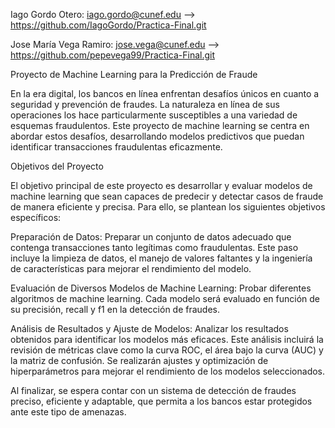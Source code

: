 
Iago Gordo Otero: iago.gordo@cunef.edu --> https://github.com/IagoGordo/Practica-Final.git

Jose María Vega Ramiro: jose.vega@cunef.edu --> https://github.com/pepevega99/Practica-Final.git


Proyecto de Machine Learning para la Predicción de Fraude

En la era digital, los bancos en línea enfrentan desafíos únicos en cuanto a seguridad y prevención de fraudes. La naturaleza en línea de sus operaciones los hace particularmente susceptibles a una variedad de esquemas fraudulentos. Este proyecto de machine learning se centra en abordar estos desafíos, desarrollando modelos predictivos que puedan identificar transacciones fraudulentas eficazmente.

Objetivos del Proyecto

El objetivo principal de este proyecto es desarrollar y evaluar modelos de machine learning que sean capaces de predecir y detectar casos de fraude de manera eficiente y precisa. Para ello, se plantean los siguientes objetivos específicos:

Preparación de Datos: Preparar un conjunto de datos adecuado que contenga transacciones tanto legítimas como fraudulentas. Este paso incluye la limpieza de datos, el manejo de valores faltantes y la ingeniería de características para mejorar el rendimiento del modelo.

Evaluación de Diversos Modelos de Machine Learning: Probar diferentes algoritmos de machine learning. Cada modelo será evaluado en función de su precisión, recall y f1 en la detección de fraudes.

Análisis de Resultados y Ajuste de Modelos: Analizar los resultados obtenidos para identificar los modelos más eficaces. Este análisis incluirá la revisión de métricas clave como la curva ROC, el área bajo la curva (AUC) y la matriz de confusión. Se realizarán ajustes y optimización de hiperparámetros para mejorar el rendimiento de los modelos seleccionados.

Al finalizar, se espera contar con un sistema de detección de fraudes preciso, eficiente y adaptable, que permita a los bancos estar protegidos ante este tipo de amenazas.